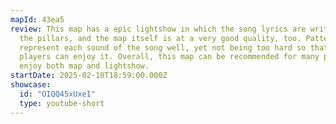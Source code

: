 ```yaml
---
mapId: 43ea5
review: This map has a epic lightshow in which the song lyrics are written with
  the pillars, and the map itself is at a very good quality, too. Patterns
  represent each sound of the song well, yet not being too hard so that many
  players can enjoy it. Overall, this map can be recommended for many people to
  enjoy both map and lightshow.
startDate: 2025-02-10T18:59:00.000Z
showcase:
  id: "OIQQ45xUxeI"
  type: youtube-short
---
```

